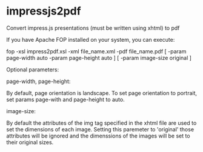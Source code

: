 impressjs2pdf
=============

Convert impress.js presentations (must be written using xhtml) to pdf

If you have Apache FOP installed on your system, you can execute:

fop -xsl impress2pdf.xsl -xml file_name.xml -pdf file_name.pdf  [ -param page-width auto -param page-height auto ] [ -param image-size original ]

Optional parameters:

page-width, page-height:

By default, page orientation is landscape. To set page orientation to portrait, set params page-with and page-height to auto. 

image-size:

By default the attributes of the img tag specified in the xhtml file are used to set the dimensions of each image. Setting this paremeter to 'original' those attributes will be ignored and the dimenssions of the images will be set to their original sizes.

